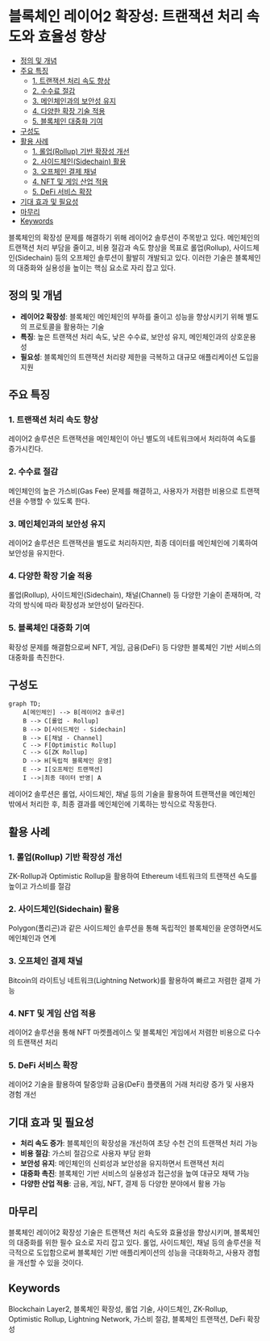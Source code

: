 # 블록체인 레이어2 확장성: 트랜잭션 처리 속도와 효율성 향상

<!-- mtoc-start -->

- [정의 및 개념](#정의-및-개념)
- [주요 특징](#주요-특징)
  - [1. 트랜잭션 처리 속도 향상](#1-트랜잭션-처리-속도-향상)
  - [2. 수수료 절감](#2-수수료-절감)
  - [3. 메인체인과의 보안성 유지](#3-메인체인과의-보안성-유지)
  - [4. 다양한 확장 기술 적용](#4-다양한-확장-기술-적용)
  - [5. 블록체인 대중화 기여](#5-블록체인-대중화-기여)
- [구성도](#구성도)
- [활용 사례](#활용-사례)
  - [1. 롤업(Rollup) 기반 확장성 개선](#1-롤업rollup-기반-확장성-개선)
  - [2. 사이드체인(Sidechain) 활용](#2-사이드체인sidechain-활용)
  - [3. 오프체인 결제 채널](#3-오프체인-결제-채널)
  - [4. NFT 및 게임 산업 적용](#4-nft-및-게임-산업-적용)
  - [5. DeFi 서비스 확장](#5-defi-서비스-확장)
- [기대 효과 및 필요성](#기대-효과-및-필요성)
- [마무리](#마무리)
- [Keywords](#keywords)

<!-- mtoc-end -->

블록체인의 확장성 문제를 해결하기 위해 레이어2 솔루션이 주목받고 있다. 메인체인의 트랜잭션 처리 부담을 줄이고, 비용 절감과 속도 향상을 목표로 롤업(Rollup), 사이드체인(Sidechain) 등의 오프체인 솔루션이 활발히 개발되고 있다. 이러한 기술은 블록체인의 대중화와 실용성을 높이는 핵심 요소로 자리 잡고 있다.

## 정의 및 개념

- **레이어2 확장성**: 블록체인 메인체인의 부하를 줄이고 성능을 향상시키기 위해 별도의 프로토콜을 활용하는 기술
- **특징**: 높은 트랜잭션 처리 속도, 낮은 수수료, 보안성 유지, 메인체인과의 상호운용성
- **필요성**: 블록체인의 트랜잭션 처리량 제한을 극복하고 대규모 애플리케이션 도입을 지원

## 주요 특징

### 1. 트랜잭션 처리 속도 향상

레이어2 솔루션은 트랜잭션을 메인체인이 아닌 별도의 네트워크에서 처리하여 속도를 증가시킨다.

### 2. 수수료 절감

메인체인의 높은 가스비(Gas Fee) 문제를 해결하고, 사용자가 저렴한 비용으로 트랜잭션을 수행할 수 있도록 한다.

### 3. 메인체인과의 보안성 유지

레이어2 솔루션은 트랜잭션을 별도로 처리하지만, 최종 데이터를 메인체인에 기록하여 보안성을 유지한다.

### 4. 다양한 확장 기술 적용

롤업(Rollup), 사이드체인(Sidechain), 채널(Channel) 등 다양한 기술이 존재하며, 각각의 방식에 따라 확장성과 보안성이 달라진다.

### 5. 블록체인 대중화 기여

확장성 문제를 해결함으로써 NFT, 게임, 금융(DeFi) 등 다양한 블록체인 기반 서비스의 대중화를 촉진한다.

## 구성도

```mermaid
graph TD;
    A[메인체인] --> B[레이어2 솔루션]
    B --> C[롤업 - Rollup]
    B --> D[사이드체인 - Sidechain]
    B --> E[채널 - Channel]
    C --> F[Optimistic Rollup]
    C --> G[ZK Rollup]
    D --> H[독립적 블록체인 운영]
    E --> I[오프체인 트랜잭션]
    I -->|최종 데이터 반영| A
```

레이어2 솔루션은 롤업, 사이드체인, 채널 등의 기술을 활용하여 트랜잭션을 메인체인 밖에서 처리한 후, 최종 결과를 메인체인에 기록하는 방식으로 작동한다.

## 활용 사례

### 1. 롤업(Rollup) 기반 확장성 개선

ZK-Rollup과 Optimistic Rollup을 활용하여 Ethereum 네트워크의 트랜잭션 속도를 높이고 가스비를 절감

### 2. 사이드체인(Sidechain) 활용

Polygon(폴리곤)과 같은 사이드체인 솔루션을 통해 독립적인 블록체인을 운영하면서도 메인체인과 연계

### 3. 오프체인 결제 채널

Bitcoin의 라이트닝 네트워크(Lightning Network)를 활용하여 빠르고 저렴한 결제 가능

### 4. NFT 및 게임 산업 적용

레이어2 솔루션을 통해 NFT 마켓플레이스 및 블록체인 게임에서 저렴한 비용으로 다수의 트랜잭션 처리

### 5. DeFi 서비스 확장

레이어2 기술을 활용하여 탈중앙화 금융(DeFi) 플랫폼의 거래 처리량 증가 및 사용자 경험 개선

## 기대 효과 및 필요성

- **처리 속도 증가**: 블록체인의 확장성을 개선하여 초당 수천 건의 트랜잭션 처리 가능
- **비용 절감**: 가스비 절감으로 사용자 부담 완화
- **보안성 유지**: 메인체인의 신뢰성과 보안성을 유지하면서 트랜잭션 처리
- **대중화 촉진**: 블록체인 기반 서비스의 실용성과 접근성을 높여 대규모 채택 가능
- **다양한 산업 적용**: 금융, 게임, NFT, 결제 등 다양한 분야에서 활용 가능

## 마무리

블록체인 레이어2 확장성 기술은 트랜잭션 처리 속도와 효율성을 향상시키며, 블록체인의 대중화를 위한 필수 요소로 자리 잡고 있다. 롤업, 사이드체인, 채널 등의 솔루션을 적극적으로 도입함으로써 블록체인 기반 애플리케이션의 성능을 극대화하고, 사용자 경험을 개선할 수 있을 것이다.

## Keywords

Blockchain Layer2, 블록체인 확장성, 롤업 기술, 사이드체인, ZK-Rollup, Optimistic Rollup, Lightning Network, 가스비 절감, 블록체인 트랜잭션, DeFi 확장성
